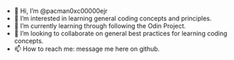 - 👋 Hi, I’m @pacman0xc00000ejr
- 👀 I’m interested in learning general coding concepts and principles.
- 🌱 I’m currently learning through following the Odin Project.
- 💞️ I’m looking to collaborate on general best practices for learning coding concepts.
- 📫 How to reach me: message me here on github.

<!---
pacman0xc00000ejr/pacman0xc00000ejr is a ✨ special ✨ repository because its `README.md` (this file) appears on your GitHub profile.
You can click the Preview link to take a look at your changes.
--->
